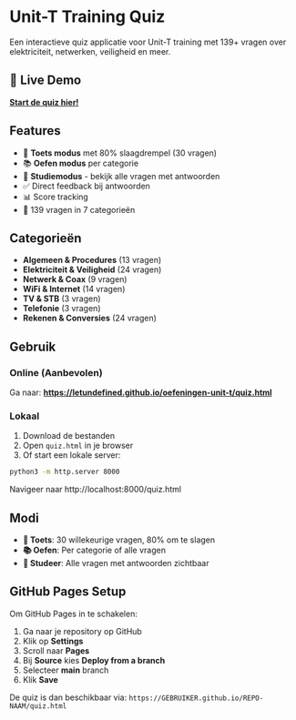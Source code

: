 # Unit-T Training Quiz

Een interactieve quiz applicatie voor Unit-T training met 139+ vragen over elektriciteit, netwerken, veiligheid en meer.

## 🚀 Live Demo
**[Start de quiz hier!](https://letundefined.github.io/oefeningen-unit-t/quiz.html)**

## Features
- 🎯 **Toets modus** met 80% slaagdrempel (30 vragen)
- 📚 **Oefen modus** per categorie
- 📖 **Studiemodus** - bekijk alle vragen met antwoorden
- ✅ Direct feedback bij antwoorden
- 📊 Score tracking
- 🧮 139 vragen in 7 categorieën

## Categorieën
- **Algemeen & Procedures** (13 vragen)
- **Elektriciteit & Veiligheid** (24 vragen)  
- **Netwerk & Coax** (9 vragen)
- **WiFi & Internet** (14 vragen)
- **TV & STB** (3 vragen)
- **Telefonie** (3 vragen)
- **Rekenen & Conversies** (24 vragen)

## Gebruik
### Online (Aanbevolen)
Ga naar: **https://letundefined.github.io/oefeningen-unit-t/quiz.html**

### Lokaal
1. Download de bestanden
2. Open `quiz.html` in je browser
3. Of start een lokale server:
```bash
python3 -m http.server 8000
```
Navigeer naar http://localhost:8000/quiz.html

## Modi
- **🎯 Toets**: 30 willekeurige vragen, 80% om te slagen
- **📚 Oefen**: Per categorie of alle vragen
- **📖 Studeer**: Alle vragen met antwoorden zichtbaar

## GitHub Pages Setup
Om GitHub Pages in te schakelen:
1. Ga naar je repository op GitHub
2. Klik op **Settings**
3. Scroll naar **Pages** 
4. Bij **Source** kies **Deploy from a branch**
5. Selecteer **main** branch
6. Klik **Save**

De quiz is dan beschikbaar via: `https://GEBRUIKER.github.io/REPO-NAAM/quiz.html`

